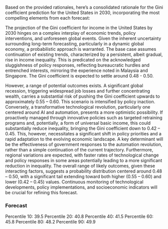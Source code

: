 Based on the provided rationales, here’s a consolidated rationale for the Gini coefficient prediction for the United States in 2030, incorporating the most compelling elements from each forecast:

The projection of the Gini coefficient for income in the United States by 2030 hinges on a complex interplay of economic trends, policy interventions, and unforeseen global events.  Given the inherent uncertainty surrounding long-term forecasting, particularly in a dynamic global economy, a probabilistic approach is warranted. The base case assumes continuation of existing trends, characterized by a persistent, albeit gradual, rise in income inequality. This is predicated on the acknowledged sluggishness of policy responses, reflecting bureaucratic hurdles and entrenched interests, mirroring the experience noted in Malaysia and Singapore. The Gini coefficient is expected to settle around 0.48 - 0.50.

However, a range of potential outcomes exists. A significant global recession, triggering widespread job losses and further concentrating wealth, carries a substantial risk of pushing the Gini coefficient upwards to approximately 0.55 – 0.60. This scenario is intensified by policy inaction.  Conversely, a transformative technological revolution, particularly one centered around AI and automation, presents a more optimistic possibility.  If proactively managed through innovative policies such as targeted retraining programs and, potentially, a form of universal basic income, this could substantially reduce inequality, bringing the Gini coefficient down to 0.42 – 0.45. This, however, necessitates a significant shift in policy priorities and a rapid adaptation to the evolving economic landscape.  A key determinant will be the effectiveness of government responses to the automation revolution, rather than a simple continuation of the current trajectory. Furthermore, regional variations are expected, with faster rates of technological change and policy responses in some areas potentially leading to a more significant reduction in inequality. The overall range of likely outcomes, given these interacting factors, suggests a probability distribution centered around 0.48 – 0.50, with a significant tail extending toward both higher (0.55 – 0.60) and lower (0.42 – 0.45) values. Continuous monitoring of technological developments, policy implementations, and socioeconomic indicators will be crucial for refining this forecast.

### Forecast

Percentile 10: 39.5
Percentile 20: 40.8
Percentile 40: 41.5
Percentile 60: 45.8
Percentile 80: 48.2
Percentile 90: 49.9